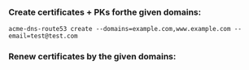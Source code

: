 ### Create certificates + PKs forthe given domains:

    acme-dns-route53 create --domains=example.com,www.example.com --email=test@test.com
    
### Renew certificates by the given domains: